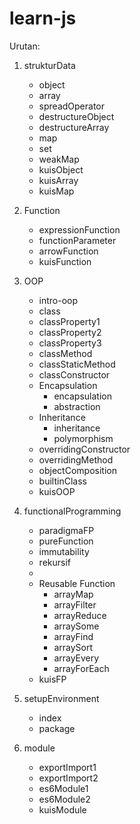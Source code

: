 # learn-js
Urutan:
1. strukturData
	- object
	- array
	- spreadOperator
	- destructureObject
	- destructureArray
	- map
	- set
	- weakMap
	- kuisObject
	- kuisArray
	- kuisMap
	
2. Function
	- expressionFunction
	- functionParameter
	- arrowFunction
	- kuisFunction

3. OOP
	- intro-oop
	- class
	- classProperty1
	- classProperty2
	- classProperty3
	- classMethod
	- classStaticMethod
	- classConstructor
	- Encapsulation
		- encapsulation
		- abstraction
	- Inheritance
		- inheritance
		- polymorphism
	- overridingConstructor
	- overridingMethod
	- objectComposition
	- builtinClass
	- kuisOOP

4. functionalProgramming
	- paradigmaFP
	- pureFunction
	- immutability
	- rekursif
	- 
	- Reusable Function
		- arrayMap
		- arrayFilter
		- arrayReduce
		- arraySome
		- arrayFind
		- arraySort
		- arrayEvery
		- arrayForEach
	- kuisFP

5. setupEnvironment
	- index
	- package

6. module
	- exportImport1
	- exportImport2
	- es6Module1
	- es6Module2
	- kuisModule